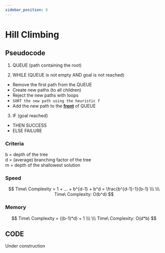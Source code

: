 ```yaml
---
sidebar_position: 6
---
```


# Hill Climbing

## Pseudocode

1) QUEUE (path containing the root)

2) WHILE (QUEUE is not empty AND goal is not reached)

- Remove the first path from the QUEUE
- Create new paths (to all children)
- Reject the new paths with loops
- `SORT the new path using the heuristic f`
- Add the new path to the **<u>front</u>** of QUEUE

3) IF (goal reached)

- THEN SUCCESS
- ELSE FAILURE


### Criteria

b = depth of the tree <br />
d = (average) branching factor of the tree <br />
m = depth of the shallowest solution <br />

### Speed

$$
Time\ Complexity = 1 + ... + b^{d-1} + b^d = \frac{b^{d-1}-1}{b-1}
\\\ \\\
Time\ Complexity: O(b^d)
$$

### Memory

$$
Time\ Complexity = ((b-1)*d) + 1
\\\ \\\
Time\ Complexity: O(d*b)
$$


## CODE

Under construction